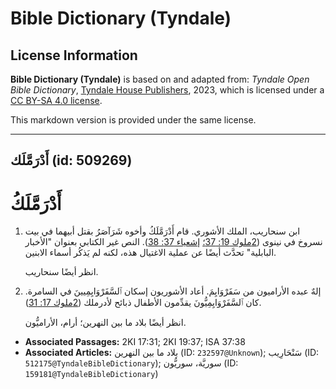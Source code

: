 # Bible Dictionary (Tyndale)

## License Information

**Bible Dictionary (Tyndale)** is based on and adapted from: _Tyndale Open Bible Dictionary_, [Tyndale House Publishers](https://tyndaleopenresources.com/), 2023, which is licensed under a [CC BY-SA 4.0 license](https://creativecommons.org/licenses/by-sa/4.0/legalcode.en).

This markdown version is provided under the same license.



--------------------------------

## أَدْرَمَّلَك (id: 509269)

أَدْرَمَّلَكُ
=============

1. ابن سنحاريب، الملك الأشوري. قام أَدْرَمَّلَكُ وأخوه شَرَآصَرُ بقتل أبيهما في بيت نسروخ في نينوى ([2ملوك 19: 37؛](https://ref.ly/2Kgs19:37) [إشعياء 37: 38](https://ref.ly/Isa37:38)). النص غير الكتابي بعنوان "الأخبار البابلية" تحدَّث أيضًا عن عملية الاغتيال هذه، لكنه لم يَذكُر أسماء الابنين.

    انظر أيضًا سنحاريب.

2. إلهٌ عبده الأراميون من سَفَرْوَايِمَ. أعاد الأشوريون إسكان ٱلسَّفَرْوَايِمِيينَ في السامرة. كان ٱلسَّفَرْوَايِمِيُّونَ يقدِّمون الأطفال ذبائح لأدرملك ([2ملوك 17: 31](https://ref.ly/2Kgs17:31)).

    انظر أيضًا بلاد ما بين النهرين؛ أرام، الأراميُّون.

* **Associated Passages:** 2KI 17:31; 2KI 19:37; ISA 37:38
* **Associated Articles:** بلاد ما بين النهرين (ID: `232597@Unknown`); سَنْحَارِيب (ID: `512175@TyndaleBibleDictionary`); سوريَّة، سوريُّون (ID: `159181@TyndaleBibleDictionary`)

